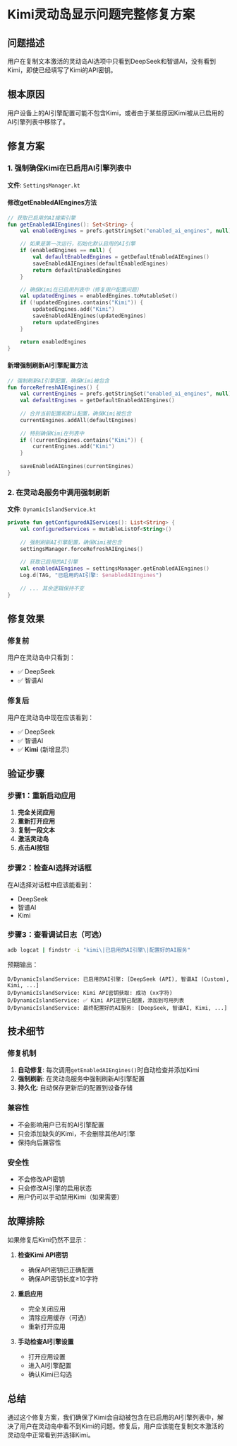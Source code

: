 # Kimi灵动岛显示问题完整修复方案

## 问题描述
用户在复制文本激活的灵动岛AI选项中只看到DeepSeek和智谱AI，没有看到Kimi，即使已经填写了Kimi的API密钥。

## 根本原因
用户设备上的AI引擎配置可能不包含Kimi，或者由于某些原因Kimi被从已启用的AI引擎列表中移除了。

## 修复方案

### 1. 强制确保Kimi在已启用AI引擎列表中
**文件**: `SettingsManager.kt`

#### 修改getEnabledAIEngines方法
```kotlin
// 获取已启用的AI搜索引擎
fun getEnabledAIEngines(): Set<String> {
    val enabledEngines = prefs.getStringSet("enabled_ai_engines", null)

    // 如果是第一次运行，初始化默认启用的AI引擎
    if (enabledEngines == null) {
        val defaultEnabledEngines = getDefaultEnabledAIEngines()
        saveEnabledAIEngines(defaultEnabledEngines)
        return defaultEnabledEngines
    }

    // 确保Kimi在已启用列表中（修复用户配置问题）
    val updatedEngines = enabledEngines.toMutableSet()
    if (!updatedEngines.contains("Kimi")) {
        updatedEngines.add("Kimi")
        saveEnabledAIEngines(updatedEngines)
        return updatedEngines
    }

    return enabledEngines
}
```

#### 新增强制刷新AI引擎配置方法
```kotlin
// 强制刷新AI引擎配置，确保Kimi被包含
fun forceRefreshAIEngines() {
    val currentEngines = prefs.getStringSet("enabled_ai_engines", null)?.toMutableSet() ?: mutableSetOf()
    val defaultEngines = getDefaultEnabledAIEngines()
    
    // 合并当前配置和默认配置，确保Kimi被包含
    currentEngines.addAll(defaultEngines)
    
    // 特别确保Kimi在列表中
    if (!currentEngines.contains("Kimi")) {
        currentEngines.add("Kimi")
    }
    
    saveEnabledAIEngines(currentEngines)
}
```

### 2. 在灵动岛服务中调用强制刷新
**文件**: `DynamicIslandService.kt`

```kotlin
private fun getConfiguredAIServices(): List<String> {
    val configuredServices = mutableListOf<String>()
    
    // 强制刷新AI引擎配置，确保Kimi被包含
    settingsManager.forceRefreshAIEngines()
    
    // 获取已启用的AI引擎
    val enabledAIEngines = settingsManager.getEnabledAIEngines()
    Log.d(TAG, "已启用的AI引擎: $enabledAIEngines")
    
    // ... 其余逻辑保持不变
}
```

## 修复效果

### 修复前
用户在灵动岛中只看到：
- ✅ DeepSeek
- ✅ 智谱AI

### 修复后
用户在灵动岛中现在应该看到：
- ✅ DeepSeek
- ✅ 智谱AI
- ✅ **Kimi** (新增显示)

## 验证步骤

### 步骤1：重新启动应用
1. **完全关闭应用**
2. **重新打开应用**
3. **复制一段文本**
4. **激活灵动岛**
5. **点击AI按钮**

### 步骤2：检查AI选择对话框
在AI选择对话框中应该能看到：
- DeepSeek
- 智谱AI
- Kimi

### 步骤3：查看调试日志（可选）
```bash
adb logcat | findstr -i "kimi\|已启用的AI引擎\|配置好的AI服务"
```

预期输出：
```
D/DynamicIslandService: 已启用的AI引擎: [DeepSeek (API), 智谱AI (Custom), Kimi, ...]
D/DynamicIslandService: Kimi API密钥获取: 成功 (xx字符)
D/DynamicIslandService: ✅ Kimi API密钥已配置，添加到可用列表
D/DynamicIslandService: 最终配置好的AI服务: [DeepSeek, 智谱AI, Kimi, ...]
```

## 技术细节

### 修复机制
1. **自动修复**: 每次调用`getEnabledAIEngines()`时自动检查并添加Kimi
2. **强制刷新**: 在灵动岛服务中强制刷新AI引擎配置
3. **持久化**: 自动保存更新后的配置到设备存储

### 兼容性
- 不会影响用户已有的AI引擎配置
- 只会添加缺失的Kimi，不会删除其他AI引擎
- 保持向后兼容性

### 安全性
- 不会修改API密钥
- 只会修改AI引擎的启用状态
- 用户仍可以手动禁用Kimi（如果需要）

## 故障排除

如果修复后Kimi仍然不显示：

1. **检查Kimi API密钥**
   - 确保API密钥已正确配置
   - 确保API密钥长度≥10字符

2. **重启应用**
   - 完全关闭应用
   - 清除应用缓存（可选）
   - 重新打开应用

3. **手动检查AI引擎设置**
   - 打开应用设置
   - 进入AI引擎配置
   - 确认Kimi已勾选

## 总结
通过这个修复方案，我们确保了Kimi会自动被包含在已启用的AI引擎列表中，解决了用户在灵动岛中看不到Kimi的问题。修复后，用户应该能在复制文本激活的灵动岛中正常看到并选择Kimi。
